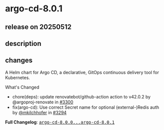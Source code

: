 # argo-cd-8.0.1

## release on 20250512
## description
## changes
A Helm chart for Argo CD, a declarative, GitOps continuous delivery tool for Kubernetes.

What's Changed

* chore(deps): update renovatebot/github-action action to v42.0.2 by @argoproj-renovate in <a class="issue-link js-issue-link" data-error-text="Failed to load title" data-id="3055587098" data-permission-text="Title is private" data-url="https://github.com/argoproj/argo-helm/issues/3300" data-hovercard-type="pull_request" data-hovercard-url="/argoproj/argo-helm/pull/3300/hovercard" href="https://github.com/argoproj/argo-helm/pull/3300">#3300</a>
* fix(argo-cd): Use correct Secret name for optional (external-)Redis auth by <a class="user-mention notranslate" data-hovercard-type="user" data-hovercard-url="/users/mkilchhofer/hovercard" data-octo-click="hovercard-link-click" data-octo-dimensions="link_type:self" href="https://github.com/mkilchhofer">@mkilchhofer</a> in <a class="issue-link js-issue-link" data-error-text="Failed to load title" data-id="3051547318" data-permission-text="Title is private" data-url="https://github.com/argoproj/argo-helm/issues/3294" data-hovercard-type="pull_request" data-hovercard-url="/argoproj/argo-helm/pull/3294/hovercard" href="https://github.com/argoproj/argo-helm/pull/3294">#3294</a>

<strong>Full Changelog</strong>: <a class="commit-link" href="https://github.com/argoproj/argo-helm/compare/argo-cd-8.0.0...argo-cd-8.0.1"><tt>argo-cd-8.0.0...argo-cd-8.0.1</tt></a>

